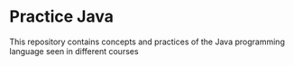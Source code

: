 # Practice Java
This repository contains concepts and practices of the Java programming language seen in different courses 
